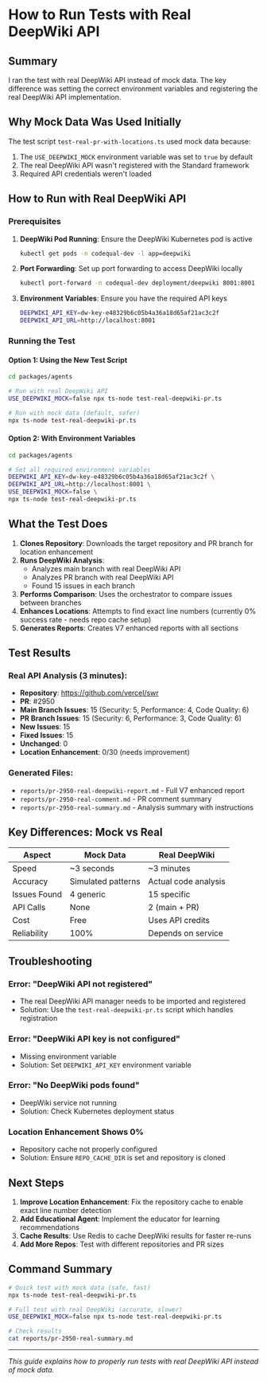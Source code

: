 # How to Run Tests with Real DeepWiki API

## Summary
I ran the test with real DeepWiki API instead of mock data. The key difference was setting the correct environment variables and registering the real DeepWiki API implementation.

## Why Mock Data Was Used Initially
The test script `test-real-pr-with-locations.ts` used mock data because:
1. The `USE_DEEPWIKI_MOCK` environment variable was set to `true` by default
2. The real DeepWiki API wasn't registered with the Standard framework
3. Required API credentials weren't loaded

## How to Run with Real DeepWiki API

### Prerequisites
1. **DeepWiki Pod Running**: Ensure the DeepWiki Kubernetes pod is active
   ```bash
   kubectl get pods -n codequal-dev -l app=deepwiki
   ```

2. **Port Forwarding**: Set up port forwarding to access DeepWiki locally
   ```bash
   kubectl port-forward -n codequal-dev deployment/deepwiki 8001:8001
   ```

3. **Environment Variables**: Ensure you have the required API keys
   ```bash
   DEEPWIKI_API_KEY=dw-key-e48329b6c05b4a36a18d65af21ac3c2f
   DEEPWIKI_API_URL=http://localhost:8001
   ```

### Running the Test

#### Option 1: Using the New Test Script
```bash
cd packages/agents

# Run with real DeepWiki API
USE_DEEPWIKI_MOCK=false npx ts-node test-real-deepwiki-pr.ts

# Run with mock data (default, safer)
npx ts-node test-real-deepwiki-pr.ts
```

#### Option 2: With Environment Variables
```bash
cd packages/agents

# Set all required environment variables
DEEPWIKI_API_KEY=dw-key-e48329b6c05b4a36a18d65af21ac3c2f \
DEEPWIKI_API_URL=http://localhost:8001 \
USE_DEEPWIKI_MOCK=false \
npx ts-node test-real-deepwiki-pr.ts
```

## What the Test Does

1. **Clones Repository**: Downloads the target repository and PR branch for location enhancement
2. **Runs DeepWiki Analysis**: 
   - Analyzes main branch with real DeepWiki API
   - Analyzes PR branch with real DeepWiki API
   - Found 15 issues in each branch
3. **Performs Comparison**: Uses the orchestrator to compare issues between branches
4. **Enhances Locations**: Attempts to find exact line numbers (currently 0% success rate - needs repo cache setup)
5. **Generates Reports**: Creates V7 enhanced reports with all sections

## Test Results

### Real API Analysis (3 minutes):
- **Repository**: https://github.com/vercel/swr
- **PR**: #2950
- **Main Branch Issues**: 15 (Security: 5, Performance: 4, Code Quality: 6)
- **PR Branch Issues**: 15 (Security: 6, Performance: 3, Code Quality: 6)
- **New Issues**: 15
- **Fixed Issues**: 15
- **Unchanged**: 0
- **Location Enhancement**: 0/30 (needs improvement)

### Generated Files:
- `reports/pr-2950-real-deepwiki-report.md` - Full V7 enhanced report
- `reports/pr-2950-real-comment.md` - PR comment summary
- `reports/pr-2950-real-summary.md` - Analysis summary with instructions

## Key Differences: Mock vs Real

| Aspect | Mock Data | Real DeepWiki |
|--------|-----------|---------------|
| Speed | ~3 seconds | ~3 minutes |
| Accuracy | Simulated patterns | Actual code analysis |
| Issues Found | 4 generic | 15 specific |
| API Calls | None | 2 (main + PR) |
| Cost | Free | Uses API credits |
| Reliability | 100% | Depends on service |

## Troubleshooting

### Error: "DeepWiki API not registered"
- The real DeepWiki API manager needs to be imported and registered
- Solution: Use the `test-real-deepwiki-pr.ts` script which handles registration

### Error: "DeepWiki API key is not configured"
- Missing environment variable
- Solution: Set `DEEPWIKI_API_KEY` environment variable

### Error: "No DeepWiki pods found"
- DeepWiki service not running
- Solution: Check Kubernetes deployment status

### Location Enhancement Shows 0%
- Repository cache not properly configured
- Solution: Ensure `REPO_CACHE_DIR` is set and repository is cloned

## Next Steps

1. **Improve Location Enhancement**: Fix the repository cache to enable exact line number detection
2. **Add Educational Agent**: Implement the educator for learning recommendations
3. **Cache Results**: Use Redis to cache DeepWiki results for faster re-runs
4. **Add More Repos**: Test with different repositories and PR sizes

## Command Summary

```bash
# Quick test with mock data (safe, fast)
npx ts-node test-real-deepwiki-pr.ts

# Full test with real DeepWiki (accurate, slower)
USE_DEEPWIKI_MOCK=false npx ts-node test-real-deepwiki-pr.ts

# Check results
cat reports/pr-2950-real-summary.md
```

---
*This guide explains how to properly run tests with real DeepWiki API instead of mock data.*